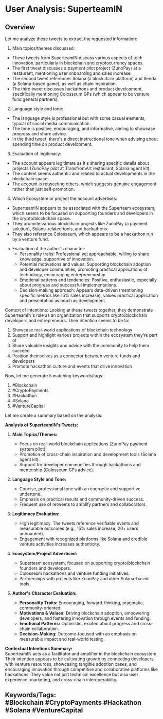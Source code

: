 # User Analysis: SuperteamIN

## Overview

<think>
Let me analyze these tweets to extract the requested information:

1. Main topics/themes discussed:
- These tweets from SuperteamIN discuss various aspects of tech innovation, particularly in blockchain and cryptocurrency spaces.
- The first tweet discusses a payment pilot project (ZunoPay) at a restaurant, mentioning user onboarding and sales increase.
- The second tweet references Solana (a blockchain platform) and Sendai (a Solana-based game), as well as chain inspiration.
- The third tweet discusses hackathons and product development, specifically mentioning Colosseum GPs (which appear to be venture fund general partners).

2. Language style and tone:
- The language style is professional but with some casual elements, typical of social media communication.
- The tone is positive, encouraging, and informative, aiming to showcase progress and share advice.
- In the third tweet, there's a direct instructional tone when advising about spending time on product development.

3. Evaluation of legitimacy:
- The account appears legitimate as it's sharing specific details about projects (ZunoPay pilot at TransfromArt restaurant, Solana agent kit).
- The content seems authentic and related to actual developments in the blockchain space.
- The account is retweeting others, which suggests genuine engagement rather than just self-promotion.

4. Which Ecosystem or project the account advertises:
- SuperteamIN appears to be associated with the Superteam ecosystem, which seems to be focused on supporting founders and developers in the crypto/blockchain space.
- They promote various blockchain projects like ZunoPay (a payment solution), Solana-related tools, and hackathons.
- They also reference Colosseum, which appears to be a hackathon run by a venture fund.

5. Evaluation of the author's character:
   - Personality traits: Professional yet approachable, willing to share knowledge, supportive of innovation.
   - Potential motivations and values: Supporting blockchain adoption and developer communities, promoting practical applications of technology, encouraging entrepreneurship.
   - Emotional patterns and tendencies: Positive, enthusiastic, especially about progress and successful implementations.
   - Decision-making approach: Appears data-driven (mentioning specific metrics like 15% sales increase), values practical application and presentation as much as development.

Context of intentions:
Looking at these tweets together, they demonstrate SuperteamIN's role as an organization that supports crypto/blockchain developers and entrepreneurs. Their intention seems to be to:
1. Showcase real-world applications of blockchain technology
2. Support and highlight various projects within the ecosystem they're part of
3. Share valuable insights and advice with the community to help them succeed
4. Position themselves as a connector between venture funds and developers
5. Promote hackathon culture and events that drive innovation

Now, let me generate 5 matching keywords/tags:

1. #Blockchain
2. #CryptoPayments
3. #Hackathon
4. #Solana
5. #VentureCapital

Let me create a summary based on the analysis:
</think>

**Analysis of SuperteamIN's Tweets:**

1. **Main Topics/Themes:**  
   - Focus on real-world blockchain applications (ZunoPay payment system pilot).
   - Promotion of cross-chain inspiration and development tools (Solana agent kit).
   - Support for developer communities through hackathons and mentorship (Colosseum GPs advice).

2. **Language Style and Tone:**  
   - Concise, professional tone with an energetic and supportive undertone.
   - Emphasis on practical results and community-driven success.
   - Frequent use of retweets to amplify partners and collaborators.

3. **Legitimacy Evaluation:**  
   - High legitimacy. The tweets reference verifiable events and measurable outcomes (e.g., 15% sales increase, 20+ users onboarded).
   - Engagement with recognized platforms like Solana and credible venture activities increases authenticity.

4. **Ecosystem/Project Advertised:**  
   - Superteam ecosystem, focused on supporting crypto/blockchain founders and developers.
   - Colosseum hackathons and venture funding initiatives.
   - Partnerships with projects like ZunoPay and other Solana-based tools.

5. **Author's Character Evaluation:**  
   - **Personality Traits:** Encouraging, forward-thinking, pragmatic, community-oriented.
   - **Motivations & Values:** Driving blockchain adoption, empowering developers, and fostering innovation through events and funding.
   - **Emotional Patterns:** Optimistic, excited about progress and cross-chain collaboration.
   - **Decision-Making:** Outcome-focused with an emphasis on measurable impact and real-world testing.

**Contextual Intentions Summary:**  
SuperteamIN acts as a facilitator and amplifier in the blockchain ecosystem. Their intention appears to be cultivating growth by connecting developers with venture resources, showcasing tangible adoption cases, and encouraging innovation through competitive and collaborative platforms like hackathons. They value not just technical excellence but also user experience, marketing, and cross-chain interoperability.

**Keywords/Tags:**  
#Blockchain #CryptoPayments #Hackathon #Solana #VentureCapital
---
